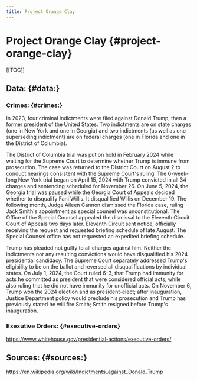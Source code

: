 ```yaml
---
title: Project Orange Clay
---
```


# **Project Orange Clay** {#project-orange-clay}

[[TOC]]
## **Data:** {#data:}

### **Crimes:** {#crimes:}

In 2023, four criminal indictments were filed against Donald Trump, then a former president of the United States. Two indictments are on state charges (one in New York and one in Georgia) and two indictments (as well as one superseding indictment) are on federal charges (one in Florida and one in the District of Columbia).

The District of Columbia trial was put on hold in February 2024 while waiting for the Supreme Court to determine whether Trump is immune from prosecution. The case was returned to the District Court on August 2 to conduct hearings consistent with the Supreme Court's ruling. The 6-week-long New York trial began on April 15, 2024 with Trump convicted in all 34 charges and sentencing scheduled for November 26. On June 5, 2024, the Georgia trial was paused while the Georgia Court of Appeals decided whether to disqualify Fani Willis. It disqualified Willis on December 19. The following month, Judge Aileen Cannon dismissed the Florida case, ruling Jack Smith's appointment as special counsel was unconstitutional. The Office of the Special Counsel appealed the dismissal to the Eleventh Circuit Court of Appeals two days later. Eleventh Circuit sent notice, officially receiving the request and requested briefing schedule of late August. The Special Counsel office has not requested an expedited briefing schedule.

Trump has pleaded not guilty to all charges against him. Neither the indictments nor any resulting convictions would have disqualified his 2024 presidential candidacy. The Supreme Court separately addressed Trump's eligibility to be on the ballot and reversed all disqualifications by individual states. On July 1, 2024, the Court ruled 6–3, that Trump had immunity for acts he committed as president that were considered official acts, while also ruling that he did not have immunity for unofficial acts. On November 6, Trump won the 2024 election and as president-elect; after inauguration, Justice Department policy would preclude his prosecution and Trump has previously stated he will fire Smith; Smith resigned before Trump's inauguration.

### **Exexutive Orders:** {#executive-orders}
https://www.whitehouse.gov/presidential-actions/executive-orders/ 

## **Sources:** {#sources:}

https://en.wikipedia.org/wiki/Indictments_against_Donald_Trump
